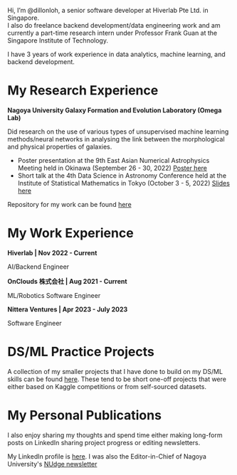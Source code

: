 Hi, I’m @dillonloh, a senior software developer at Hiverlab Pte Ltd. in Singapore.  
I also do freelance backend development/data engineering work and am currently a part-time research intern under Professor Frank Guan at the Singapore Institute of Technology.

I have 3 years of work experience in data analytics, machine learning, and backend development.


# My Research Experience

**Nagoya University Galaxy Formation and Evolution Laboratory (Omega Lab)**

Did research on the use of various types of unsupervised machine learning methods/neural networks in analysing the link between the morphological and physical properties of galaxies.

- Poster presentation at the 9th East Asian Numerical Astrophysics Meeting held in Okinawa (September 26 - 30, 2022) [Poster here](https://drive.google.com/file/d/1p8KgDVcbgbj3gPB_b58x4WM6ZLkN1kal/view?usp=sharing)
- Short talk at the 4th Data Science in Astronomy Conference held at the Institute of Statistical Mathematics in Tokyo (October 3 - 5, 2022) [Slides here](https://docs.google.com/presentation/d/1eCxuSCMEshO7sUaviOSEWU8hxl2yHAMQ/edit?usp=sharing&ouid=106418298605170918085&rtpof=true&sd=true)

Repository for my work can be found [here](https://github.com/dillonloh/galaxy-pca) 

# My Work Experience

**Hiverlab | Nov 2022 - Current**

AI/Backend Engineer

**OnClouds 株式会社 | Aug 2021 - Current**

ML/Robotics Software Engineer

**Nittera Ventures | Apr 2023 - July 2023**

Software Engineer

# DS/ML Practice Projects
A collection of my smaller projects that I have done to build on my DS/ML skills can be found [here](https://github.com/dillonloh/ds-projects). These tend to be short one-off projects that were either based on Kaggle competitions or from self-sourced datasets.

# My Personal Publications
I also enjoy sharing my thoughts and spend time either making long-form posts on LinkedIn sharing project progress or editing newsletters.

My LinkedIn profile is [here](https://www.linkedin.com/in/dillonloh/).
I was also the Editor-in-Chief of Nagoya University's [NUdge newsletter](https://github.com/dillonloh/my-publications/tree/main/nudge-newsletter)


<!---
dillonloh/dillonloh is a ✨ special ✨ repository because its `README.md` (this file) appears on your GitHub profile.
You can click the Preview link to take a look at your changes.
--->
